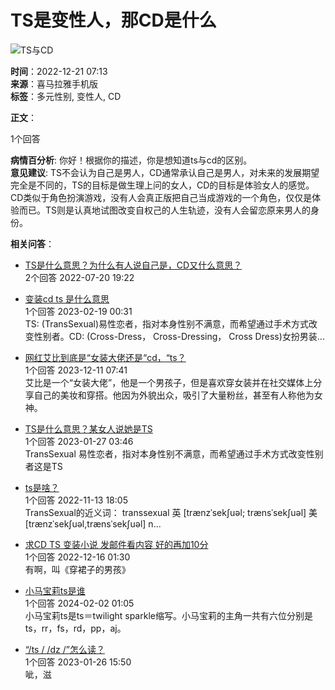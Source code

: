 # TS是变性人，那CD是什么

![TS与CD](https://imagev2.xmcdn.com/storages/4fab-audiofreehighqps/6F/A2/CKwRIJEFA4mXAAArcgDePsCY.png)

**时间**：2022-12-21 07:13  
**来源**：喜马拉雅手机版  
**标签**：多元性别, 变性人, CD

**正文**：

1个回答

**病情百分析**: 你好！根据你的描述，你是想知道ts与cd的区别。  
**意见建议**: TS不会认为自己是男人，CD通常承认自己是男人，对未来的发展期望完全是不同的，TS的目标是做生理上问的女人，CD的目标是体验女人的感觉。CD类似于角色扮演游戏，没有人会真正版把自己当成游戏的一个角色，仅仅是体验而已。TS则是认真地试图改变自权己的人生轨迹，没有人会留恋原来男人的身份。

**相关问答**：

- [TS是什么意思？为什么有人说自己是，CD又什么意思？](https://m.ximalaya.com/ask/q1671713)  
  2个回答 2022-07-20 19:22

- [变装cd ts 是什么意思](https://m.ximalaya.com/ask/q7428200)  
  1个回答 2023-02-19 00:31  
  TS: (TransSexual)易性恋者，指对本身性别不满意，而希望通过手术方式改变性别者。CD: (Cross-Dress， Cross-Dressing， Cross Dress)女扮男装...

- [网红艾比到底是“女装大佬还是“cd，“ts？](https://m.ximalaya.com/ask/q11451741)  
  1个回答 2023-12-11 07:41  
  艾比是一个“女装大佬”，他是一个男孩子，但是喜欢穿女装并在社交媒体上分享自己的美妆和穿搭。他因为外貌出众，吸引了大量粉丝，甚至有人称他为女神。

- [TS是什么意思？某女人说她是TS](https://m.ximalaya.com/ask/q6868032)  
  1个回答 2023-01-27 03:46  
  TransSexual 易性恋者，指对本身性别不满意，而希望通过手术方式改变性别者这是TS

- [ts是啥？](https://m.ximalaya.com/ask/q4463037)  
  1个回答 2022-11-13 18:05  
  TransSexual的近义词： transsexual 英 \[trænzˈsekʃuəl; trænsˈsekʃuəl\] 美 \[trænzˈsekʃuəl,trænsˈsekʃuəl\] n...

- [求CD TS 变装小说 发邮件看内容 好的再加10分](https://m.ximalaya.com/ask/q5563981)  
  1个回答 2022-12-16 01:30  
  有啊，叫《穿裙子的男孩》

- [小马宝莉ts是谁](https://m.ximalaya.com/ask/q12913135)  
  1个回答 2024-02-02 01:05  
  小马宝莉ts是ts＝twilight sparkle缩写。小马宝莉的主角一共有六位分别是ts，rr，fs，rd，pp，aj。

- [“/ts / /dz /”怎么读？](https://m.ximalaya.com/ask/q6856073)  
  1个回答 2023-01-26 15:50  
  呲，滋